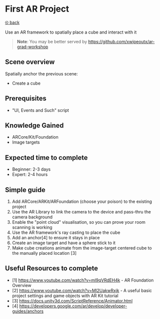 # First AR Project

[&olt; back](../../README.md)

Use an AR framework to spatially place a cube and interact with it

> **Note**: You may be better served by https://github.com/xwipeoutx/ar-grad-workshop

## Scene overview

Spatially anchor the previous scene:

-   Create a cube

## Prerequisites

-   "UI, Events and Such" script

## Knowledge Gained

-   ARCore/Kit/Foundation
-   Image targets

## Expected time to complete

-   Beginner: 2-3 days
-   Expert: 2-4 hours

## Simple guide

1.  Add ARCore/ARKit/ARFoundation (choose your poison) to the existing project
2.  Use the AR Library to link the camera to the device and pass-thru the camera background
3.  Enable the "point cloud" visualisation, so you can prove your room scanning is working
4.  Use the AR framework's ray casting to place the cube
5.  Add an anchor[4] to ensure it stays in place
6.  Create an image target and have a sphere stick to it
7.  Make cube creations animate from the image-target centered cube to the manually placed location [3]

## Useful Resources to complete

* [1] <https://www.youtube.com/watch?v=ml9qVRdEH4k> - AR Foundation Overview
* [2] <https://www.youtube.com/watch?v=Ml2UakwRxjk> - A useful basic project settings and game objects with AR Kit tutorial
* [3] <https://docs.unity3d.com/ScriptReference/Animator.html>
* [4] <https://developers.google.com/ar/develop/developer-guides/anchors>